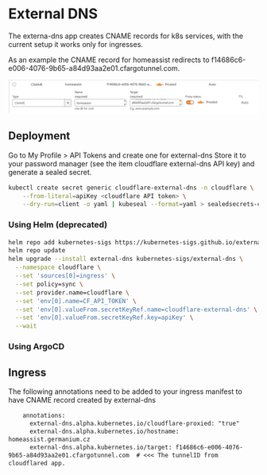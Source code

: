 # External DNS

The externa-dns app creates CNAME records for k8s services, with the current setup it works only for ingresses.

As an example the CNAME record for homeassist redirects to f14686c6-e006-4076-9b65-a84d93aa2e01.cfargotunnel.com.

![](pictures/homeassists_cname.png)

## Deployment

Go to My Profile > API Tokens and create one for external-dns
Store it to your password manager (see the item cloudflare external-dns API key) and generate a sealed secret.

```bash
kubectl create secret generic cloudflare-external-dns -n cloudflare \
    --from-literal=apiKey <cloudflare API token> \
    --dry-run=client -o yaml | kubeseal --format=yaml > sealedsecrets-cloudflare.yaml
```

### Using Helm (deprecated)

```zsh
helm repo add kubernetes-sigs https://kubernetes-sigs.github.io/external-dns/
helm repo update
helm upgrade --install external-dns kubernetes-sigs/external-dns \
  --namespace cloudflare \
  --set 'sources[0]=ingress' \
  --set policy=sync \
  --set provider.name=cloudflare \
  --set 'env[0].name=CF_API_TOKEN' \
  --set 'env[0].valueFrom.secretKeyRef.name=cloudflare-external-dns' \
  --set 'env[0].valueFrom.secretKeyRef.key=apiKey' \
  --wait
```

### Using ArgoCD

## Ingress

The following annotations need to be added to your ingress manifest to have CNAME record created by external-dns

```
    annotations:
      external-dns.alpha.kubernetes.io/cloudflare-proxied: "true"
      external-dns.alpha.kubernetes.io/hostname: homeassist.germanium.cz
      external-dns.alpha.kubernetes.io/target: f14686c6-e006-4076-9b65-a84d93aa2e01.cfargotunnel.com  # <<< The tunnelID from cloudflared app.
```
